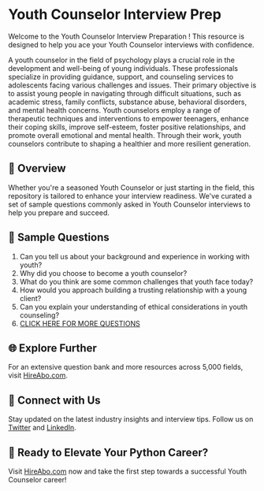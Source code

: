 # Youth Counselor Interview Prep

Welcome to the Youth Counselor Interview Preparation ! This resource is designed to help you ace your Youth Counselor interviews with confidence.

A youth counselor in the field of psychology plays a crucial role in the development and well-being of young individuals. These professionals specialize in providing guidance, support, and counseling services to adolescents facing various challenges and issues. Their primary objective is to assist young people in navigating through difficult situations, such as academic stress, family conflicts, substance abuse, behavioral disorders, and mental health concerns. Youth counselors employ a range of therapeutic techniques and interventions to empower teenagers, enhance their coping skills, improve self-esteem, foster positive relationships, and promote overall emotional and mental health. Through their work, youth counselors contribute to shaping a healthier and more resilient generation.

## 🚀 Overview

Whether you're a seasoned Youth Counselor or just starting in the field, this repository is tailored to enhance your interview readiness. We've curated a set of sample questions commonly asked in Youth Counselor interviews to help you prepare and succeed.

## 📝 Sample Questions

1. Can you tell us about your background and experience in working with youth?
2. Why did you choose to become a youth counselor?
3. What do you think are some common challenges that youth face today?
4. How would you approach building a trusting relationship with a young client?
5. Can you explain your understanding of ethical considerations in youth counseling?
6. [CLICK HERE FOR MORE QUESTIONS](https://hireabo.com/job/7_0_40/Youth%20Counselor)

## 🌐 Explore Further

For an extensive question bank and more resources across 5,000 fields, visit [HireAbo.com](https://www.hireabo.com).

## 📱 Connect with Us

Stay updated on the latest industry insights and interview tips. Follow us on [Twitter](https://twitter.com/hireabo) and [LinkedIn](https://www.linkedin.com/in/hire-abo-3609972a8/).

## 🚀 Ready to Elevate Your Python Career?

Visit [HireAbo.com](https://www.hireabo.com) now and take the first step towards a successful Youth Counselor career!